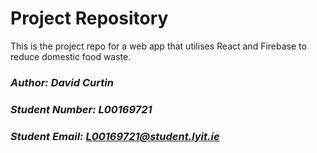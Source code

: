 # Project Repository 


This is the project repo for a web app that utilises React and Firebase to reduce domestic food waste.


### ***Author:** David Curtin*

### ***Student Number:** L00169721*
### ***Student Email:** L00169721@student.lyit.ie*

